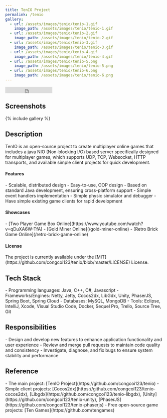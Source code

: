 ```yaml
---
title: TenIO Project
permalink: /tenio
gallery:
  - url: /assets/images/tenio/tenio-1.gif
    image_path: /assets/images/tenio/tenio-1.gif
  - url: /assets/images/tenio/tenio-2.gif
    image_path: /assets/images/tenio/tenio-2.gif
  - url: /assets/images/tenio/tenio-3.gif
    image_path: /assets/images/tenio/tenio-3.gif
  - url: /assets/images/tenio/tenio-4.gif
    image_path: /assets/images/tenio/tenio-4.gif
  - url: /assets/images/tenio/tenio-5.png
    image_path: /assets/images/tenio/tenio-5.png
  - url: /assets/images/tenio/tenio-6.png
    image_path: /assets/images/tenio/tenio-6.png
---
```


<iframe src="https://ghbtns.com/github-btn.html?user=congcoi123&repo=tenio&type=star&count=true" frameborder="0" scrolling="0" width="150" height="20" title="Github"></iframe>

<h2>Screenshots</h2>
{% include gallery %}

<h2>Description</h2>
TenIO is an open-source project to create multiplayer online games that includes a java NIO (Non-blocking I/O) based server specifically designed for multiplayer games, which supports UDP, TCP, Websocket, HTTP transports, and available simple client projects for quick development.

<h4>Features</h4>
- Scalable, distributed design
- Easy-to-use, OOP design
- Based on standard Java development, ensuring cross-platform support
- Simple event handlers implementation
- Simple physic simulator and debugger
- Have simple existing game clients for rapid development

<h4>Showcases</h4>
- [Two Player Game Box Online](https://www.youtube.com/watch?v=qDuXA6W-TfA)
- [Gold Miner Online](/gold-miner-online)
- [Retro Brick Game Online](/retro-brick-game-online)

<h4>License</h4>
The project is currently available under the [MIT](https://github.com/congcoi123/tenio/blob/master/LICENSE) License.

<h2>Tech Stack</h2>
- Programming languages: Java, C++, C#, Javascript
- Frameworks/Engines: Netty, Jetty, Cocos2dx, LibGdx, Unity, PhaserJS, Spring Boot, Spring Cloud
- Databases: MySQL, MongoDB
- Tools: Eclipse, IntelliJ, Xcode, Visual Studio Code, Docker, Sequel Pro, Trello, Source Tree, Git

<h2>Responsibilities</h2>
- Design and develop new features to enhance application functionality and user experience  
- Review and merge pull requests to maintain code quality and consistency  
- Investigate, diagnose, and fix bugs to ensure system stability and performance

<h2>Reference</h2>
- The main project: [TenIO Project](https://github.com/congcoi123/tenio)
- Simple client projects: [Cocos2dx](https://github.com/congcoi123/tenio-cocos2dx), [Libgdx](https://github.com/congcoi123/tenio-libgdx), [Unity](https://github.com/congcoi123/tenio-unity), [PhaserJS](https://github.com/congcoi123/tenio-phaserjs)
- Free open-source game projects: [Ten Games](https://github.com/tengames)
